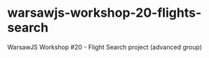 # warsawjs-workshop-20-flights-search
WarsawJS Workshop #20 - Flight Search project (advanced group)

